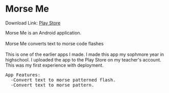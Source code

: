 <!DOCTYPE HTML>
<html>  
<h1>Morse Me</h1>
<p>Download Link: <a href='https://play.google.com/store/apps/details?id=com.michaelhawk.csastudent2015.morseme&hl=en'>Play Store</a></p>
<p>Morse Me is an Android application. </br></br>Morse Me converts text to morse code flashes<br><br>
This is one of the earlier apps I made. I made this app my sophmore year in highschool. I uploaded the app to the Play Store on my teacher's account. This was my first experience with deployment. 
<pre>
App Features:
  -Convert text to morse patterned flash.
  -Convert text to morse pattern.
</pre>
</p>
</html>
